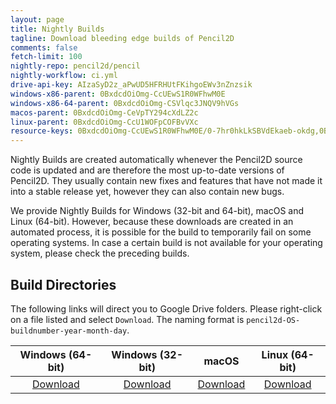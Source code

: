 ```yaml
---
layout: page
title: Nightly Builds
tagline: Download bleeding edge builds of Pencil2D
comments: false
fetch-limit: 100
nightly-repo: pencil2d/pencil
nightly-workflow: ci.yml
drive-api-key: AIzaSyD2z_aPwUD5HFRHUtFKihgoEWv3nZnzsik
windows-x86-parent: 0BxdcdOiOmg-CcUEwS1R0WFhwM0E
windows-x86-64-parent: 0BxdcdOiOmg-CSVlqc3JNQV9hVGs
macos-parent: 0BxdcdOiOmg-CeVpTY294cXdLZ2c
linux-parent: 0BxdcdOiOmg-CcU1WOFpCOFBvVXc
resource-keys: 0BxdcdOiOmg-CcUEwS1R0WFhwM0E/0-7hr0hkLkSBVdEkaeb-okdg,0BxdcdOiOmg-CSVlqc3JNQV9hVGs/0-mfeDpkYVm70KrOvKYM7UVw,0BxdcdOiOmg-CeVpTY294cXdLZ2c/0-OH02kleYDbtzlw3UbxFMZA,0BxdcdOiOmg-CcU1WOFpCOFBvVXc/0-2L-INjRPsn2ANX4MZIGU0Q
---
```


Nightly Builds are created automatically whenever the Pencil2D source code is updated and are therefore the most
up-to-date versions of Pencil2D. They usually contain new fixes and features that have not made it into a stable release
yet, however they can also contain new bugs.

We provide Nightly Builds for Windows (32-bit and 64-bit), macOS and Linux (64-bit). However, because these downloads
are created in an automated process, it is possible for the build to temporarily fail on some operating systems. In case
a certain build is not available for your operating system, please check the preceding builds.

<style>
#nightly-builds > li {
  padding: .5em;
}
#nightly-builds > li::marker {
  content: "(" attr(value) ") ";
  color: #bbbbbb;
}
#nightly-builds > li:first-child {
  background-color: #f3f6fa;
}
#nightly-builds summary {
  cursor: pointer;
  display: list-item;
  white-space: nowrap;
  overflow: hidden;
  text-overflow: ellipsis;
  width: 100%;
}
#nightly-builds ul {
  padding-left: 2em;
}
#nightly-builds ul li {
  margin-top: .5em;
}
</style>

<noscript id="build-dirs">
<h2>Build Directories</h2>
The following links will direct you to Google Drive folders. Please right-click on a file listed and select <code>Download</code>. The naming format is <code>pencil2d-OS-buildnumber-year-month-day</code>.

<table>
  <thead>
    <tr>
      <th style="text-align: center">Windows (64-bit)</th>
      <th style="text-align: center">Windows (32-bit)</th>
      <th style="text-align: center">macOS</th>
      <th style="text-align: center">Linux (64-bit)</th>
    </tr>
  </thead>
  <tbody>
    <tr>
      <td style="text-align: center"><a href="https://drive.google.com/drive/folders/0BxdcdOiOmg-CSVlqc3JNQV9hVGs?resourcekey=0-mfeDpkYVm70KrOvKYM7UVw&usp=sharing">Download</a></td>
      <td style="text-align: center"><a href="https://drive.google.com/drive/folders/0BxdcdOiOmg-CcUEwS1R0WFhwM0E?resourcekey=0-7hr0hkLkSBVdEkaeb-okdg&usp=sharing">Download</a></td>
      <td style="text-align: center"><a href="https://drive.google.com/drive/folders/0BxdcdOiOmg-CeVpTY294cXdLZ2c?resourcekey=0-OH02kleYDbtzlw3UbxFMZA&usp=sharing">Download</a></td>
      <td style="text-align: center"><a href="https://drive.google.com/drive/folders/0BxdcdOiOmg-CcU1WOFpCOFBvVXc?resourcekey=0-2L-INjRPsn2ANX4MZIGU0Q&usp=sharing">Download</a></td>
    </tr>
  </tbody>
</table>
</noscript>

<ol id="nightly-builds"></ol>

<script>
  "use strict";
  (function() {
    function fetchGoogleDriveFiles(parentId) {
      return fetch(`https://content.googleapis.com/drive/v3/files?q=%22${parentId}%22%20in%20parents&fields=files(originalFilename,webContentLink)&pageSize={{page.fetch-limit}}&key={{page.drive-api-key}}`, {
        headers: {
          "X-Goog-Drive-Resource-Keys": "{{page.resource-keys}}"
        }
      })
    }

    function showError() {
      const nightlyLoading = document.getElementById("nightly-loading");
      nightlyLoading.textContent = "Unable to retrieve Nightly Builds. Please try again later.";
      const buildDirs = document.createElement("div");
      buildDirs.innerHTML = document.getElementById("build-dirs").innerHTML;
      nightlyLoading.parentNode.insertBefore(buildDirs, nightlyLoading);
    }

    // Add loading message
    {
      const nightlyBuilds = document.getElementById("nightly-builds");
      const nightlyLoading = document.createElement("blockquote");
      nightlyLoading.id = "nightly-loading";
      nightlyLoading.appendChild(document.createTextNode("Loading\u2026"));
      nightlyBuilds.parentNode.insertBefore(nightlyLoading, nightlyBuilds);
    }

    Promise.all([
      // Fetch workflow runs
      fetch("https://api.github.com/repos/{{page.nightly-repo}}/actions/workflows/{{page.nightly-workflow}}/runs?per_page={{page.fetch-limit}}", {
        headers: {
          "Accept": "application/vnd.github.v3+json"
        }
      }).then(response => response.json()),

      // ...and files for all OSes on Google Drive
      fetchGoogleDriveFiles("{{page.windows-x86-parent}}").then(response => response.json()),
      fetchGoogleDriveFiles("{{page.windows-x86-64-parent}}").then(response => response.json()),
      fetchGoogleDriveFiles("{{page.macos-parent}}").then(response => response.json()),
      fetchGoogleDriveFiles("{{page.linux-parent}}").then(response => response.json())
    ]).then(([runs, win32Files, win64Files, macosFiles, linuxFiles]) => {
      if ("message" in runs ||
          "message" in win32Files ||
          "message" in win64Files ||
          "message" in macosFiles ||
          "message" in linuxFiles) {
        // Messages are bad news, it means we got an error
        showError();
        return;
      }

      const aggregatedData = {};

      // Collect all the per-OS download links for each run
      for (let [os, folder] of [["win32", win32Files], ["win64", win64Files], ["macos", macosFiles], ["linux", linuxFiles]]) {
        for (let file of folder.files) {
          const match = file.originalFilename.match(/^pencil2d-\w+-(\d+)-\d{4}-\d{2}-\d{2}.(zip|AppImage)$/);
          if (match === null) {
            // File name didn't match, don't know what to do with it
            continue;
          }
          const runNumber = match[1];
          if (runNumber in aggregatedData === false) {
            aggregatedData[runNumber] = {};
          }
          aggregatedData[runNumber][os] = file.webContentLink;
        }
      }

      // Add the metadata for all the runs that we have files for
      for (let run of runs.workflow_runs) {
        if (run.run_number in aggregatedData) {
          aggregatedData[run.run_number]["commit"] = run.head_commit
          aggregatedData[run.run_number]["run_url"] = run.html_url
        }
      }

      // Let's "render" our data
      const nightlyList = document.getElementById("nightly-builds");
      let detailsOpen = true;
      for (let [runNumber, data] of Object.entries(aggregatedData).sort((a, b) => Math.sign(b[0] - a[0]))) {
        const buildItem = document.createElement("li");
        buildItem.value = runNumber;
        const details = document.createElement("details");
        // Open the first entry by default
        details.open = detailsOpen;
        detailsOpen = false;
        const summary = document.createElement("summary");
        if ("commit" in data) {
          // Build summary - timestamp + (linked) commit message
          const timestamp = new Date(data.commit.timestamp);
          const dateMessage = document.createElement("span")
          dateMessage.textContent = timestamp.toLocaleString(undefined, {"dateStyle": "medium"}) + " \u2013 ";
          dateMessage.title = timestamp.toLocaleString(undefined, {"dateStyle": "long", "timeStyle": "long"});
          summary.appendChild(dateMessage);
          const commitLink = document.createElement("a");
          commitLink.appendChild(document.createTextNode(data.commit.message.split("\n")[0]));
          commitLink.href = `https://github.com/{{page.nightly-repo}}/commit/${data.commit.id}`;
          summary.appendChild(commitLink);
        } else {
          // Got no metadata about this run :(
          summary.appendChild(document.createTextNode("Unable to retrieve information"));
        }
        details.appendChild(summary);

        // Add the actual details area...
        const linkList = document.createElement("ul");

        // ...with the download links...
        const downloadList = document.createElement("li");
        let text = "Download for ";
        for (let [os, osName] of [["win32", "Windows (32-bit)"], ["win64", "Windows (64-bit)"], ["macos", "macOS"], ["linux", "Linux (64-bit)"]]) {
          if (os in data === false) {
            continue; // No download for this OS
          }

          downloadList.appendChild(document.createTextNode(text));
          text = ' \u2022 '; // bullet
          const downloadLink = document.createElement("a");
          downloadLink.appendChild(document.createTextNode(osName));
          downloadLink.href = data[os];
          downloadList.appendChild(downloadLink);
        }
        linkList.appendChild(downloadList);

        // ...and the link to the build details
        if ("run_url" in data) {
          const buildDetails = document.createElement("li");
          buildDetails.appendChild(document.createTextNode("View "));
          const detailsLink = document.createElement("a");
          detailsLink.appendChild(document.createTextNode("build details"));
          detailsLink.href = data.run_url;
          buildDetails.appendChild(detailsLink);
          linkList.appendChild(buildDetails);
        }

        details.appendChild(linkList);
        buildItem.appendChild(details);
        nightlyList.appendChild(buildItem);
      }
      // Remove the loading message
      document.getElementById("nightly-loading").remove();
    })
    .catch(showError);
  })();
</script>
